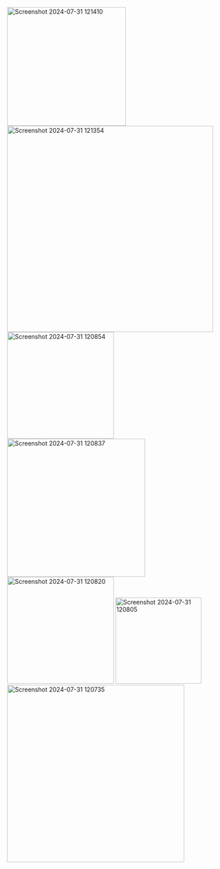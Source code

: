 <img width="276" alt="Screenshot 2024-07-31 121410" src="https://github.com/user-attachments/assets/42221275-5fcd-41a5-8760-6ca8bbd0706c">
<img width="479" alt="Screenshot 2024-07-31 121354" src="https://github.com/user-attachments/assets/78e82b5c-335d-4517-ba64-6e02369a5162">
<img width="248" alt="Screenshot 2024-07-31 120854" src="https://github.com/user-attachments/assets/d0cab13e-29db-48d1-a06e-e6ce10cebe21">
<img width="321" alt="Screenshot 2024-07-31 120837" src="https://github.com/user-attachments/assets/fa0570f5-f455-4a35-b89b-4fa56bad5476">
<img width="248" alt="Screenshot 2024-07-31 120820" src="https://github.com/user-attachments/assets/6144cb0e-7825-4db2-9f36-7a31bcc75c4f">
<img width="200" alt="Screenshot 2024-07-31 120805" src="https://github.com/user-attachments/assets/c3301aaf-e1ef-40ff-a493-7b1e3b079399">
<img width="412" alt="Screenshot 2024-07-31 120735" src="https://github.com/user-attachments/assets/ef829823-bc44-4cc4-b23f-b869d0c2bba8">
